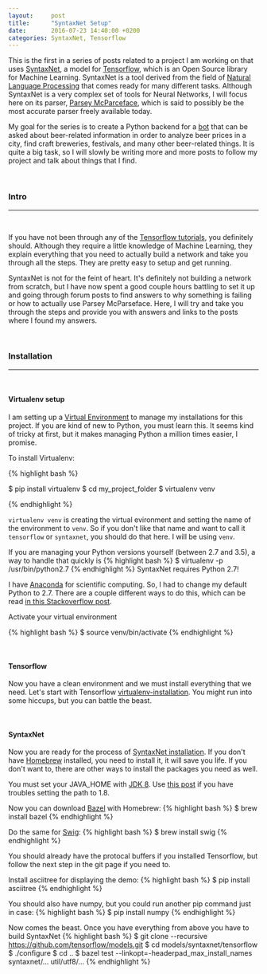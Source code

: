 ```yaml
---
layout: 	post
title: 		"SyntaxNet Setup"
date: 		2016-07-23 14:40:00 +0200
categories:	SyntaxNet, Tensorflow
---
```


This is the first in a series of posts related to a project I am working on that uses [SyntaxNet](https://github.com/tensorflow/models/tree/master/syntaxnet#getting-started), a model for [Tensorflow](https://www.tensorflow.org/), which is an Open Source library for Machine Learning. SyntaxNet is a tool derived from the field of [Natural Language Processing](https://en.wikipedia.org/wiki/Natural_language_processing) that comes ready for many different tasks. Although SyntaxNet is a very complex set of tools for Neural Networks, I will focus here on its parser, [Parsey McParceface](https://research.googleblog.com/2016/05/announcing-syntaxnet-worlds-most.html), which is said to possibly be the most accurate parser freely available today.

My goal for the series is to create a Python backend for a [bot](https://en.wikipedia.org/wiki/Internet_bot) that can be asked about beer-related information in order to analyze beer prices in a city, find craft breweries, festivals, and many other beer-related things. It is quite a big task, so I will slowly be writing more and more posts to follow my project and talk about things that I find. 

<br>

### Intro
________________

<br>

If you have not been through any of the [Tensorflow tutorials](https://www.tensorflow.org/versions/r0.10/tutorials/index.html), you definitely should. Although they require a little knowledge of Machine Learning, they explain everything that you need to actually build a network and take you through all the steps. They are pretty easy to setup and get running.

SyntaxNet is not for the feint of heart. It's definitely not building a network from scratch, but I have now spent a good couple hours battling to set it up and going through forum posts to find answers to why something is failing or how to actually use Parsey McParseface. Here, I will try and take you through the steps and provide you with answers and links to the posts where I found my answers. 

<br>

### Installation
________________

<br>

#### Virtualenv setup
I am setting up a [Virtual Environment](http://docs.python-guide.org/en/latest/dev/virtualenvs/) to manage my installations for this project. If you are kind of new to Python, you must learn this. It seems kind of tricky at first, but it makes managing Python a million times easier, I promise.

To install Virtualenv:

{% highlight bash %}

$ pip install virtualenv
$ cd my_project_folder
$ virtualenv venv

{% endhighlight %}

`virtualenv venv` is creating the virtual evironment and setting the name of the environment to `venv`. So if you don't like that name and want to call it `tensorflow` or `syntaxnet`, you should do that here. I will be using `venv`.

If you are managing your Python versions yourself (between 2.7 and 3.5), a way to handle that quickly is
{% highlight bash %}
$ virtualenv -p /usr/bin/python2.7
{% endhighlight %}
SyntaxNet requires Python 2.7! 

I have [Anaconda](https://www.continuum.io/downloads) for scientific computing. So, I had to change my default Python to 2.7. There are a couple different ways to do this, which can be read [in this Stackoverflow post](http://stackoverflow.com/questions/28436769/how-to-change-default-anaconda-python-environment).

Activate your virtual environment

{% highlight bash %}
$ source venv/bin/activate
{% endhighlight %}

<br>

#### Tensorflow
Now you have a clean environment and we must install everything that we need. Let's start with Tensorflow [virtualenv-installation](https://www.tensorflow.org/versions/r0.10/get_started/os_setup.html#virtualenv-installation). You might run into some hiccups, but you can battle the beast.

<br>

#### SyntaxNet
Now you are ready for the process of [SyntaxNet installation](https://github.com/tensorflow/models/tree/master/syntaxnet#installation). If you don't have [Homebrew](http://brew.sh/) installed, you need to install it, it will save you life. If you don't want to, there are other ways to install the packages you need as well.

You must set your JAVA_HOME with [JDK 8](http://www.oracle.com/technetwork/java/javase/downloads/jdk8-downloads-2133151.html). Use [this post](http://stackoverflow.com/questions/18144660/what-is-path-of-jdk-on-mac) if you have troubles setting the path to 1.8. 

Now you can download [Bazel](http://www.bazel.io/docs/install.html#mac-os-x) with Homebrew:
{% highlight bash %}
$ brew install bazel
{% endhighlight %}

Do the same for [Swig](http://www.swig.org/):
{% highlight bash %}
$ brew install swig
{% endhighlight %}

You should already have the protocal buffers if you installed Tensorflow, but follow the next step in the git page if you need to. 

Install asciitree for displaying the demo:
{% highlight bash %}
$ pip install asciitree
{% endhighlight %}

You should also have numpy, but you could run another pip command just in case:
{% highlight bash %}
$ pip install numpy
{% endhighlight %}

Now comes the beast. Once you have everything from above you have to build SyntaxNet
{% highlight bash %}
$ git clone --recursive https://github.com/tensorflow/models.git
$ cd models/syntaxnet/tensorflow
$ ./configure
$ cd ..
$ bazel test --linkopt=-headerpad_max_install_names \
    syntaxnet/... util/utf8/...
{% endhighlight %}







